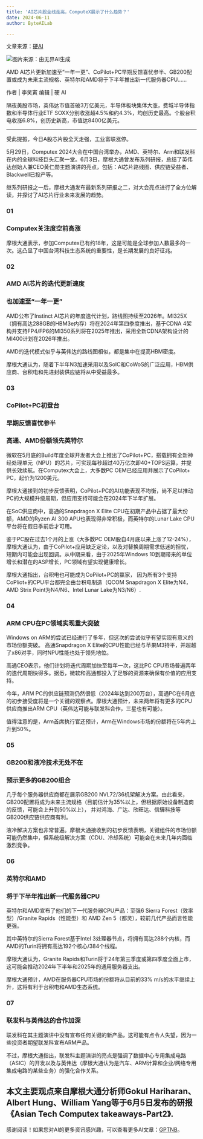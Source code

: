 ```yaml
---
title: 'AI芯片股全线走高，ComputeX展示了什么趋势？'
date: 2024-06-11
author: ByteAILab

---
```


文章来源：[硬AI](https://mp.weixin.qq.com/s/Lo1eRREH3qbv8zdtEsfVgg)

![图片来源：由无界AI生成](https://appserversrc.8btc.cn/upload/3B33CB85B496C0CB6FBA4C2BD79320AD/1717719556511/FuSZ61HWYBa9pQE16DNMMiu1qgui.png)

AMD AI芯片更新加速至“一年一更”、CoPilot+PC早期反馈喜忧参半、GB200配置或成为未来主流规格、英特尔和AMD将于下半年推出新一代服务器CPU……

作者 | 李笑寅
编辑 | 硬 AI

隔夜美股市场，英伟达市值首破3万亿美元，半导体板块集体大涨，费城半导体指数和半导体行业ETF SOXX分别收涨超4.5%和约4.3%，均创历史最高。个股台积电收涨6.8%，创历史新高，市值达8400亿美元。

---
受此提振，今日A股芯片股全天走强，工业富联涨停。

5月29日，Computex 2024大会在中国台湾举办，AMD、英特尔、Arm和联发科在内的全球科技巨头汇聚一堂。6月3日，摩根大通曾发布系列研报，总结了英伟达创始人兼CEO黄仁勋主题演讲的亮点，包括：AI芯片路线图、供应链受益者、Blackwell已投产等。

继系列研报之一后，摩根大通发布最新系列研报之二，对大会亮点进行了全方位解读，并探讨了AI芯片行业未来发展的趋势。

### 01
### Computex关注度空前高涨

摩根大通表示，参加Computex已有约18年，这是可能是全球参加人数最多的一次。这凸显了中国台湾科技生态系统的重要性，是长期发展的良好征兆。

### 02
### AMD AI芯片的迭代更新速度
### 也加速至“一年一更”

AMD公布了Instinct AI芯片的年度迭代计划，路线图持续至2026年。MI325X（拥有高达288GB的HBM3e内存）将在2024年第四季度推出，基于CDNA 4架构并支持FP4/FP6的MI350系列将在2025年推出，采用全新CDNA架构设计的MI400计划在2026年推出。

AMD的迭代模式似乎与英伟达的路线图相似，都是集中在提高HBM密度。

摩根大通认为，随着下半年N3加速采用以及SoIC和CoWoS的广泛应用，HBM供应商、台积电和先进封装供应链将从中受益最多。

### 03
### CoPilot+PC初登台
### 早期反馈喜忧参半
### 高通、AMD份额领先英特尔

微软在5月底的Build年度全球开发者大会上推出了CoPilot+PC，搭载拥有全新神经处理单元（NPU）的芯片，可实现每秒超过40万亿次即40+TOPS运算，并提供长效续航。在Computex大会上，大多数PC OEM已经应用并展示了CoPilot+ PC，起价为1200美元。

摩根大通接到的初步反馈表明，CoPilot+PC的AI功能表现不均衡，尚不足以推动PC的大规模升级周期，但应用支持可能会在2024年下半年扩展。

在SoC供应商中，高通的Snapdragon X Elite CPU在初期产品中占据了最大份额，AMD的Ryzen AI 300 APU也表现得非常积极，而英特尔的Lunar Lake CPU平台将在假日季前后才可用。

鉴于PC股在过去1个月的上涨（大多数PC OEM股自4月底以来上涨了12-24%），摩根大通认为，由于CoPilot+应用缺乏定论，以及对替换周期需求低迷的担忧，短期内可能会出现回调。从中期来看，由于2025年Windows 10到期带来的单位增长和潜在的ASP增长，PC领域有望实现健康增长。

摩根大通指出，台积电也可能成为CoPilot+PC的赢家， 因为所有3个支持CoPliot+的CPU平台都完全由台积电制造（QCOM Snapdragon X Elite为N4，AMD Strix Point为N4/N6、Intel Lunar Lake为N3/N6）.

### 04
### ARM CPU在PC领域实现重大突破

Windows on ARM的尝试已经进行了多年，但这次的尝试似乎有望实现有意义的市场份额突破。
高通Snapdragon X Elite的CPU性能已经与苹果M3持平，并超越了x86对手，同时NPU性能也处于领先地位。

高通CEO表示，他们计划将迭代周期加快至每年一次，这比PC CPU市场普遍两年的迭代周期快得多。据悉，微软和高通都投入了足够的资源来确保有价值的应用支持。

今年，ARM PC的供应链预测仍然很低（2024年达到200万台），高通PC在6月底的初步接受度将是一个关键的观察点。摩根大通预计，未来两年将有更多的CPU供应商推出ARM CPU（英伟达可能与联发科合作，三星也有可能）。

值得注意的是，Arm首席执行官还预计，Arm在Windows市场的份额将在5年内上升到50%。

### 05
### GB200和液冷技术无处不在
### 预示更多的GB200组合

几乎每个服务器供应商都在展示GB200 NVL72/36机架解决方案。由此看来，GB200配置将成为未来主流规格（目前估计为35%以上，但根据原始设备制造商的反馈，可能会上升到50%以上）， 并对鸿海、广达、欣旺达、信驊科技等GB200供应链供应商有利。

液冷解决方案也非常普遍。摩根大通接收到的初步反馈表明，关键组件的市场份额可能仍然集中，但系统级解决方案（CDU、冷却系统）可能会在未来几年内面临激烈竞争。

### 06
### 英特尔和AMD
### 将于下半年推出新一代服务器CPU

英特尔和AMD宣布了他们的下一代服务器CPU产品：至强6 Sierra Forest（效率型）/Granite Rapids（性能型）和 AMD Zen 5（都灵），较前几代产品而言性能更强。

其中英特尔的Sierra Forest基于Intel 3处理器节点，将拥有高达288个内核，而AMD的Turin将拥有高达192个核心/384个线程。

摩根大通认为，Granite Rapids和Turin将于24年第三季度或第四季度全面上市，这可能会推动2024年下半年和2025年的通用服务器支出。

摩根大通预计，AMD在服务器CPU市场的份额将从目前的33% m/s的水平继续上升，这将有利于台积电和AMD生态系统。

### 07
### 联发科与英伟达的合作加深

联发科在其主题演讲中没有宣布任何关键的新产品，这可能有点令人失望，因为一些投资者期望联发科宣布ARM产品。

不过，摩根大通指出，联发科主题演讲的亮点是强调了数据中心专用集成电路（ASIC）的开发以及与英伟达（摩根大通认为是汽车、ARM计算和企业/网络专用集成电路的某些业务）的强化合作关系。

本文主要观点来自摩根大通分析师Gokul Hariharan、Albert Hung、William Yang等于6月5日发布的研报《Asian Tech Computex takeaways-Part2》.
---
感谢阅读！如果您对AI的更多资讯感兴趣，可以查看更多AI文章：[GPTNB](https://gptnb.com)。